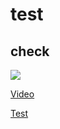 # test
## check


![](https://media.giphy.com/media/yxSUYl58s2Z3sdPQme/giphy.gif)





[Video](https://youtu.be/fbtn3phXwX40)





[Test](http://www.youtube.com/watch?v=fbtn3phXwX4&feature=youtu.be)


